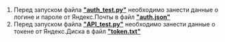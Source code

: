 1. Перед запуском файла [**"auth_test.py"**](auth_selenium/auth_test.py) необходимо занести данные о логине и пароле от Яндекс.Почты в файл [**"auth.json"**](auth_selenium/auth.json)
2. Перед запуском файла [**"API_test.py"**](API_test/API_test.py) необходимо занести данные о токене от Яндекс.Диска в файл [**"token.txt"**](API_test/token.txt)
